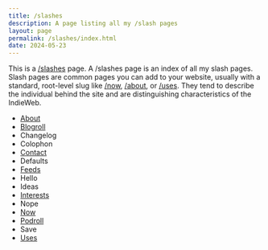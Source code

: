 ```yaml
---
title: /slashes
description: A page listing all my /slash pages
layout: page
permalink: /slashes/index.html
date: 2024-05-23
---
```


This is a [/slashes](https://slashpages.net/) page. A /slashes page is an index of all my slash pages. Slash pages are common pages you can add to your website, usually with a standard, root-level slug like [/now](/now/), [/about](/about/), or [/uses](/uses). They tend to describe the individual behind the site and are distinguishing characteristics of the IndieWeb.

- [About](/about/)
- [Blogroll](/links#blogroll)
- Changelog
- Colophon
- [Contact](/contact/)
- Defaults
- [Feeds](/feeds/)
- Hello
- Ideas
- [Interests](/interests/)
- Nope
- [Now](/now/)
- [Podroll](/links/#podcasts)
- Save
- [Uses](/uses/)